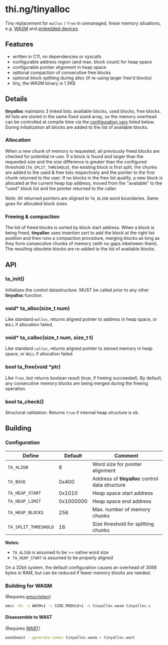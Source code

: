 # thi.ng/tinyalloc

Tiny replacement for `malloc` / `free` in unmanaged, linear memory situations, e.g. [WASM](http://webassembly.org) and [embedded devices](https://github.com/thi-ng/ws-ldn-12).

## Features

- written in C11, no dependencies or syscalls
- configurable address region (and max. block count) for heap space
- configurable pointer alignment in heap space
- optional compaction of consecutive free blocks
- optional block splitting during alloc (if re-using larger free'd blocks)
- tiny, the WASM binary is 1.5KB

## Details

**tinyalloc** maintains 3 linked lists: available blocks, used blocks, free blocks. All lists are stored in the same fixed sized array, so the memory overhead can be controlled at compile time via the [configuration vars](#configuration) listed below. During initialization all blocks are added to the list of available blocks.

### Allocation

When a new chunk of memory is requested, all previously freed blocks are checked for potential re-use. If a block is found and larger than the requested size and the size difference is greater than the configured threshold (`TA_SPLIT_THRESHOLD`), the existing block is first split, the chunks are added to the used & free lists respectively and the pointer to the first chunk returned to the user. If no blocks in the free list qualify, a new block is allocated at the current heap top address, moved from the "available" to the "used" block list and the pointer returned to the caller.

Note: All returned pointers are aligned to `TA_ALIGN` word boundaries. Same goes for allocated block sizes.

### Freeing & compaction

The list of freed blocks is sorted by block start address. When a block is being freed, **tinyalloc** uses insertion sort to add the block at the right list position and then runs a compaction procedure, merging blocks as long as they form consecutive chunks of memory (with no gaps inbetween them). The resulting obsolete blocks are re-added to the list of available blocks.

## API

### ta\_init()

Initializes the control datastructure. MUST be called prior to any other **tinyalloc** function.

### void* ta\_alloc(size\_t num)

Like standard `malloc`, returns aligned pointer to address in heap space, or `NULL` if allocation failed.

### void* ta\_calloc(size\_t num, size\_t t)

Like standard `calloc`, returns aligned pointer to zeroed memory in heap space, or `NULL` if allocation failed.

### bool ta\_free(void *ptr)

Like `free`, but returns boolean result (true, if freeing succeeded). By default, any consecutive memory blocks are being merged during the freeing operation.

### bool ta\_check()

Structural validation. Returns `true` if internal heap structure is ok.

## Building

### Configuration

| Define | Default | Comment |
|--------|---------|---------|
| `TA_ALIGN` | 8 | Word size for pointer alignment |
| `TA_BASE` | 0x400 | Address of **tinyalloc** control data structure |
| `TA_HEAP_START` | 0x1010 | Heap space start address |
| `TA_HEAP_LIMIT` | 0x1000000 | Heap space end address |
| `TA_HEAP_BLOCKS` | 256 | Max. number of memory chunks |
| `TA_SPLIT_THRESHOLD`  | 16 | Size threshold for splitting chunks |

**Notes:**

- `TA_ALIGN` is assumed to be >= native word size
- `TA_HEAP_START` is assumed to be properly aligned

On a 32bit system, the default configuration causes an overhead of 3088 bytes in RAM, but can be reduced if fewer memory blocks are needed.

### Building for WASM

(Requires [emscripten](http://emscripten.org))

```sh
emcc -Os -s WASM=1 -s SIDE_MODULE=1 -o tinyalloc.wasm tinyalloc.c
```

#### Disassemble to WAST

(Requires [WABT](https://github.com/WebAssembly/wabt))

```sh
wasm2wast --generate-names tinyalloc.wasm > tinyalloc.wast
```
